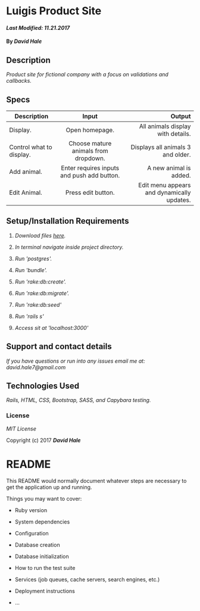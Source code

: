 # Luigis Product Site

#### _Last Modified: 11.21.2017_

#### By _David Hale_

## Description

_Product site for fictional company with a focus on validations and callbacks._

## Specs

| Description        | Input           | Output  |
| ------------- |:-------------:| -----:|
| Display. | Open homepage. | All animals display with details. |
| Control what to display. | Choose mature animals from dropdown. | Displays all animals 3 and older. |
| Add animal. | Enter requires inputs and push add button. | A new animal is added. |
| Edit Animal. | Press edit button. | Edit menu appears and dynamically updates. |

## Setup/Installation Requirements

1. _Download files [here](https://github.com/phuzisham/luigis_product_site.git)._

2. _In terminal navigate inside project directory._

3. _Run 'postgres'._

4. _Run 'bundle'._

5. _Run 'rake:db:create'._

6. _Run 'rake:db:migrate'._

7. _Run 'rake:db:seed'_

8. _Run 'rails s'_

9. _Access sit at 'localhost:3000'_

## Support and contact details

_If you have questions or run into any issues email me at: david.hale7@gmail.com_

## Technologies Used

_Rails, HTML, CSS, Bootstrap, SASS, and Capybara testing._

### License

*MIT License*

Copyright (c) 2017 **_David Hale_**

# README

This README would normally document whatever steps are necessary to get the
application up and running.

Things you may want to cover:

* Ruby version

* System dependencies

* Configuration

* Database creation

* Database initialization

* How to run the test suite

* Services (job queues, cache servers, search engines, etc.)

* Deployment instructions

* ...
